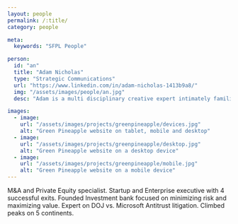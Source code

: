 ```yaml
---
layout: people
permalink: /:title/
category: people

meta:
  keywords: "SFPL People"

person:
  id: "an"
  title: "Adam Nicholas"
  type: "Strategic Communications"
  url: "https://www.linkedin.com/in/adam-nicholas-1413b9a8/"
  img: "/assets/images/people/an.jpg"
  desc: "Adam is a multi disciplinary creative expert intimately familiar with trends. He loves applying his business experience in arts and communications from Europe, Asia, and Africa directly to the the startup world, where cool is unfamiliar territory."

images:
  - image:
    url: "/assets/images/projects/greenpineapple/devices.jpg"
    alt: "Green Pineapple website on tablet, mobile and desktop"
  - image:
    url: "/assets/images/projects/greenpineapple/desktop.jpg"
    alt: "Green Pineapple website on a desktop device"
  - image:
    url: "/assets/images/projects/greenpineapple/mobile.jpg"
    alt: "Green Pineapple website on a mobile device"
---
```

<p>M&A and Private Equity specialist. Startup and Enterprise executive with 4 successful exits. Founded Investment bank focused on minimizing risk and maximizing value. Expert on DOJ vs. Microsoft Antitrust litigation. Climbed peaks on 5 continents.</p>